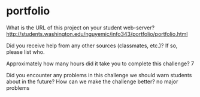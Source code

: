 # portfolio
What is the URL of this project on your student web-server? http://students.washington.edu/nguyemic/info343/portfolio/portfolio.html

Did you receive help from any other sources (classmates, etc.)? If so, please list who.

Approximately how many hours did it take you to complete this challenge? 7

Did you encounter any problems in this challenge we should warn students about in the future? How can we make the challenge better? no major problems
